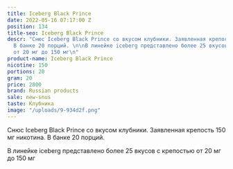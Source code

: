```yaml
---
title: Iceberg Black Prince
date: 2022-05-16 07:17:00 Z
position: 134
title-seo: Iceberg Black Prince
descr: "Снюс Iceberg Black Prince со вкусом клубники. Заявленная крепость 150 мг никотина.
  В банке 20 порций. \n\nВ линейке iceberg представлено более 25 вкусов с крепостью
  от 20 мг до 150 мг\n"
product-name: Iceberg Black Prince
nicotine: 150
portions: 20
gram: 20
price: 2800
brand: Russian products
sale: new-snus
taste: Клубника
image: "/uploads/9-934d2f.png"
---
```


Снюс Iceberg Black Prince со вкусом клубники. Заявленная крепость 150 мг никотина. В банке 20 порций. 

В линейке iceberg представлено более 25 вкусов с крепостью от 20 мг до 150 мг
